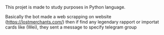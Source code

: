 This projet is made to study purposes in Python language.

Basically the bot made a web scrapping on website (https://lostmerchants.com/) then if find any legendary rapport or importat cards like (Wei), they sent a message to specify telegram group
